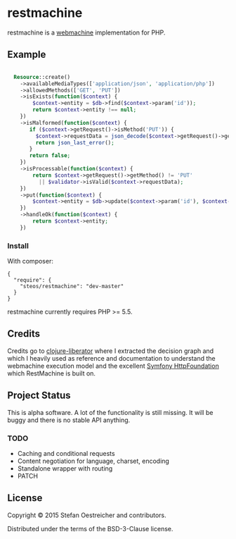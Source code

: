 # restmachine

restmachine is a [webmachine](https://github.com/basho/webmachine) implementation for PHP.

## Example

```php

  Resource::create()
    ->availableMediaTypes(['application/json', 'application/php'])
    ->allowedMethods(['GET', 'PUT'])
    ->isExists(function($context) {
        $context->entity = $db->find($context->param('id'));
        return $context->entity !== null;
    })
    ->isMalformed(function($context) {
       if ($context->getRequest()->isMethod('PUT')) {
         $context->requestData = json_decode($context->getRequest()->getBody());
         return json_last_error();
       }
       return false;
    })
    ->isProcessable(function($context) {
        return $context->getRequest()->getMethod() != 'PUT'
          || $validator->isValid($context->requestData);
    })
    ->put(function($context) {
        $context->entity = $db->update($context->param('id'), $context->requestData);
    })
    ->handleOk(function($context) {
        return $context->entity;
    })

```

### Install

With composer:

```
{
  "require": {
    "steos/restmachine": "dev-master"
  }
}
```

restmachine currently requires PHP >= 5.5.

## Credits

Credits go to [clojure-liberator](http://clojure-liberator.github.io/liberator/) where I extracted the decision graph
and which I heavily used as reference and documentation to understand the webmachine execution model
and the excellent [Symfony HttpFoundation](https://github.com/symfony/HttpFoundation) which RestMachine is built on. 

## Project Status

This is alpha software. A lot of the functionality is still missing. It will be buggy and there is no
stable API anything.

### TODO

- Caching and conditional requests
- Content negotiation for language, charset, encoding
- Standalone wrapper with routing
- PATCH

## License

Copyright © 2015 Stefan Oestreicher and contributors.

Distributed under the terms of the BSD-3-Clause license.
